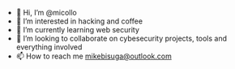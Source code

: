 - 👋 Hi, I’m @micollo
- 👀 I’m interested in hacking and coffee
- 🌱 I’m currently learning web security
- 💞️ I’m looking to collaborate on cybesecurity projects, tools and everything involved
- 📫 How to reach me mikebisuga@outlook.com

<!---
micollo/micollo is a ✨ special ✨ repository because its `README.md` (this file) appears on your GitHub profile.
You can click the Preview link to take a look at your changes.
--->
